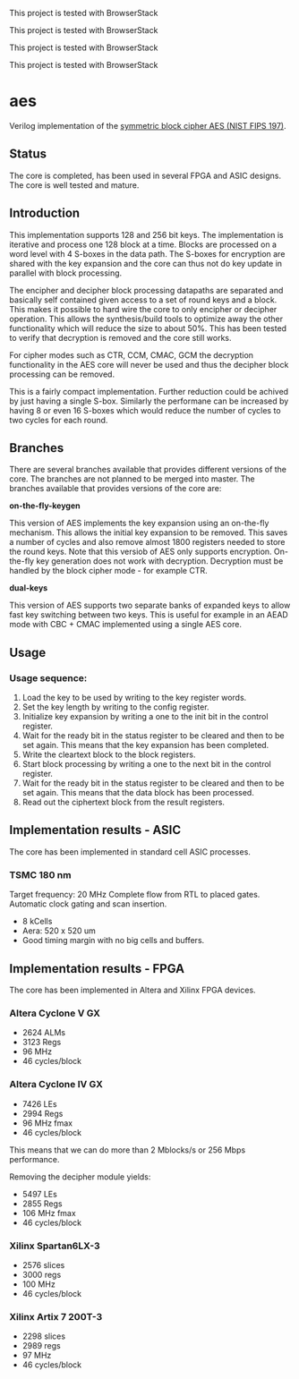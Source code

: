 This project is tested with BrowserStack

This project is tested with BrowserStack

This project is tested with BrowserStack

This project is tested with BrowserStack



aes
===

Verilog implementation of the [symmetric block cipher AES (NIST FIPS 197)](http://csrc.nist.gov/publications/fips/fips197/fips-197.pdf).


## Status ##
The core is completed, has been used in several FPGA and ASIC
designs. The core is well tested and mature.


## Introduction ##

This implementation supports 128 and 256 bit keys. The
implementation is iterative and process one 128 block at a time. Blocks
are processed on a word level with 4 S-boxes in the data path. The
S-boxes for encryption are shared with the key expansion and the core
can thus not do key update in parallel with block processing.

The encipher and decipher block processing datapaths are separated and
basically self contained given access to a set of round keys and a
block. This makes it possible to hard wire the core to only encipher or
decipher operation. This allows the synthesis/build tools to optimize
away the other functionality which will reduce the size to about
50%. This has been tested to verify that decryption is removed and the
core still works.

For cipher modes such as CTR, CCM, CMAC, GCM the decryption
functionality in the AES core will never be used and thus the decipher
block processing can be removed.

This is a fairly compact implementation. Further reduction could be
achived by just having a single S-box. Similarly the performane can be
increased by having 8 or even 16 S-boxes which would reduce the number
of cycles to two cycles for each round.


## Branches ##

There are several branches available that provides different versions of
the core. The branches are not planned to be merged into master. The
branches available that provides versions of the core are:


**on-the-fly-keygen**

This version of AES implements the key expansion using an on-the-fly
mechanism. This allows the initial key expansion to be removed. This
saves a number of cycles and also remove almost 1800 registers needed to
store the round keys. Note that this versiob of AES only supports
encryption. On-the-fly key generation does not work with
decryption. Decryption must be handled by the block cipher mode - for
example CTR.


**dual-keys**

This version of AES supports two separate banks of expanded keys to
allow fast key switching between two keys. This is useful for example in
an AEAD mode with CBC + CMAC implemented using a single AES core.



## Usage

### Usage sequence:
1. Load the key to be used by writing to the key register words.
2. Set the key length by writing to the config register.
3. Initialize key expansion by writing a one to the init bit in the control register.
4. Wait for the ready bit in the status register to be cleared and then to be set again. This means that the key expansion has been completed.
5. Write the cleartext block to the block registers.
6. Start block processing by writing a one to the next bit in the control register.
7. Wait for the ready bit in the status register to be cleared and then to be set again. This means that the data block has been processed.
8. Read out the ciphertext block from the result registers.



## Implementation results - ASIC ##

The core has been implemented in standard cell ASIC processes.

### TSMC 180 nm ###
Target frequency: 20 MHz
Complete flow from RTL to placed gates. Automatic clock gating and scan
insertion.

- 8 kCells
- Aera: 520 x 520 um
- Good timing margin with no big cells and buffers.


## Implementation results - FPGA ##

The core has been implemented in Altera and Xilinx FPGA devices.

### Altera Cyclone V GX ###
- 2624 ALMs
- 3123 Regs
- 96 MHz
- 46 cycles/block


### Altera Cyclone IV GX ###
- 7426 LEs
- 2994 Regs
- 96 MHz fmax
- 46 cycles/block

This means that we can do more than 2 Mblocks/s or 256 Mbps
performance.

Removing the decipher module yields:
- 5497 LEs
- 2855 Regs
- 106 MHz fmax
- 46 cycles/block


### Xilinx Spartan6LX-3 ###
- 2576 slices
- 3000 regs
- 100 MHz
- 46 cycles/block


### Xilinx Artix 7 200T-3 ###
- 2298 slices
- 2989 regs
- 97 MHz
- 46 cycles/block
